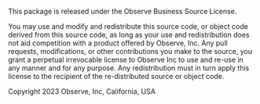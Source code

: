 This package is released under the Observe Business Source License.

You may use and modify and redistribute this source code, or object code
derived from this source code, as long as your use and redistribution does not
aid competition with a product offered by Observe, Inc. Any pull requests,
modifications, or other contributions you make to the source, you grant a
perpetual irrevocable license to Observe Inc to use and re-use in any manner
and for any purpose. Any redistribution must in turn apply this license to the
recipient of the re-distributed source or object code.

Copyright 2023 Observe, Inc, California, USA
